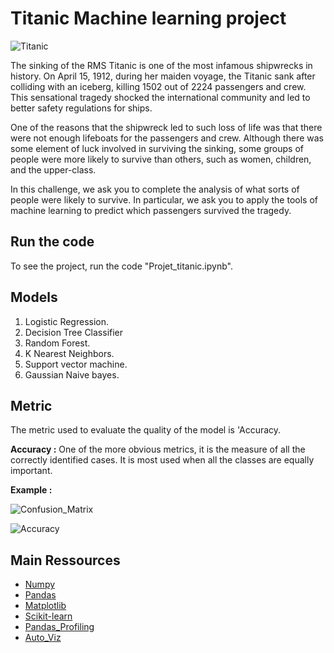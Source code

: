 # Titanic Machine learning project

![](https://static1.squarespace.com/static/5006453fe4b09ef2252ba068/5095eabce4b06cb305058603/5095eabce4b02d37bef4c24c/1352002236895/100_anniversary_titanic_sinking_by_esai8mellows-d4xbme8.jpg 'Titanic')

The sinking of the RMS Titanic is one of the most infamous shipwrecks in history. On April 15, 1912, during her maiden voyage, the Titanic sank after colliding with an iceberg, killing 1502 out of 2224 passengers and crew. This sensational tragedy shocked the international community and led to better safety regulations for ships.

One of the reasons that the shipwreck led to such loss of life was that there were not enough lifeboats for the passengers and crew. Although there was some element of luck involved in surviving the sinking, some groups of people were more likely to survive than others, such as women, children, and the upper-class.

In this challenge, we ask you to complete the analysis of what sorts of people were likely to survive. In particular, we ask you to apply the tools of machine learning to predict which passengers survived the tragedy.

## Run the code
To see the project, run the code "Projet_titanic.ipynb". 

## Models 
1. Logistic Regression.
2. Decision Tree Classifier
3. Random Forest.
4. K Nearest Neighbors.
5. Support vector machine.
6. Gaussian Naive bayes.

## Metric 
The metric used to evaluate the quality of the model is 'Accuracy.

**Accuracy :**  One of the more obvious metrics, it is the measure of all the correctly identified cases. It is most used when all the classes are equally important.

**Example :** 

![](https://miro.medium.com/max/1034/1*xGwg_Lq8EbKXamK1Wt-UDA.png "Confusion_Matrix")

![](https://miro.medium.com/max/1050/1*5XLSJy1rxg7L_bdK5hbOyQ.png "Accuracy")


## Main Ressources

+ [Numpy](https://numpy.org/doc/stable/)
+ [Pandas](https://pandas.pydata.org/)
+ [Matplotlib](https://matplotlib.org/)
+ [Scikit-learn](https://scikit-learn.org/stable/)
+ [Pandas_Profiling](https://pandas-profiling.github.io/pandas-profiling/docs/master/rtd/)
+ [Auto_Viz](https://autoviz.io/)

